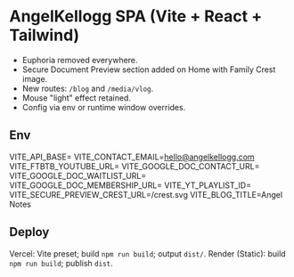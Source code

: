 # AngelKellogg SPA (Vite + React + Tailwind)

- Euphoria removed everywhere.
- Secure Document Preview section added on Home with Family Crest image.
- New routes: `/blog` and `/media/vlog`.
- Mouse "light" effect retained.
- Config via env or runtime window overrides.

## Env
VITE_API_BASE=
VITE_CONTACT_EMAIL=hello@angelkellogg.com
VITE_FTBTB_YOUTUBE_URL=
VITE_GOOGLE_DOC_CONTACT_URL=
VITE_GOOGLE_DOC_WAITLIST_URL=
VITE_GOOGLE_DOC_MEMBERSHIP_URL=
VITE_YT_PLAYLIST_ID=
VITE_SECURE_PREVIEW_CREST_URL=/crest.svg
VITE_BLOG_TITLE=Angel Notes

## Deploy
Vercel: Vite preset; build `npm run build`; output `dist/`.
Render (Static): build `npm run build`; publish `dist`.
